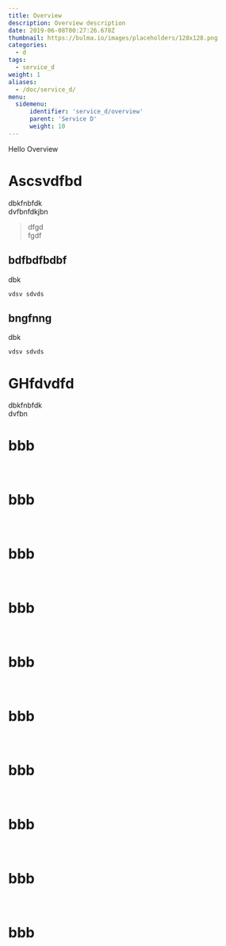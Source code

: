 ```yaml
---
title: Overview
description: Overview description
date: 2019-06-08T00:27:26.678Z
thumbnail: https://bulma.io/images/placeholders/128x128.png
categories:
  - d
tags:
  - service_d
weight: 1
aliases:
  - /doc/service_d/
menu:
  sidemenu:
      identifier: 'service_d/overview'
      parent: 'Service D'
      weight: 10
---
```


Hello Overview

# Ascsvdfbd
dbkfnbfdk  
dvfbnfdkjbn

> dfgd  
> fgdf

## bdfbdfbdbf
dbk

```
vdsv sdvds
```
<!-- <h1 class="bd-anchor-link">HUHUHUHU</h1> -->

## bngfnng
dbk

```
vdsv sdvds
```

# GHfdvdfd
dbkfnbfdk  
dvfbn



<h1>bbb</h1><br><h1>bbb</h1><br><h1>bbb</h1><br><h1>bbb</h1><br><h1>bbb</h1><br><h1>bbb</h1><br><h1>bbb</h1><br><h1>bbb</h1><br><h1>bbb</h1><br><h1>bbb</h1><br>
